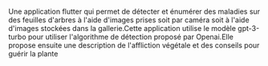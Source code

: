 Une application flutter qui permet de détecter et énumérer des maladies sur des feuilles d'arbres à l'aide d'images prises soit par caméra soit à l'aide d'images stockées dans la gallerie.Cette application utilise le modèle gpt-3-turbo pour utiliser l'algorithme de détection proposé par Openai.Elle propose ensuite une description de l'affliction végétale et des conseils pour guérir la plante

